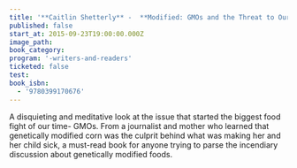 ```yaml
---
title: '**Caitlin Shetterly** -  **Modified: GMOs and the Threat to Our Food, Our Land, Our Future**'
published: false
start_at: 2015-09-23T19:00:00.000Z
image_path:
book_category:
program: '-writers-and-readers'
ticketed: false
test:
book_isbn:
  - '9780399170676'
---
```



A disquieting and meditative look at the issue that started the biggest food fight of our time- GMOs. From a journalist and mother who learned that genetically modified corn was the culprit behind what was making her and her child sick, a must-read book for anyone trying to parse the incendiary discussion about genetically modified foods.